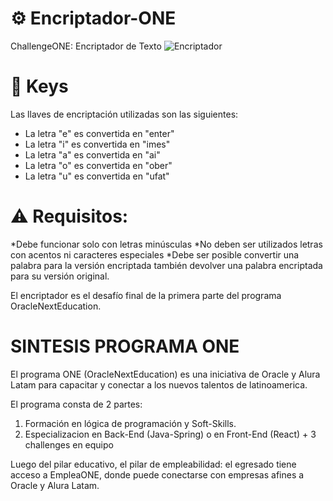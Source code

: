 # ⚙️ Encriptador-ONE
ChallengeONE: Encriptador de Texto
![Encriptador](https://github.com/MartinC00/Encriptador-ONE/assets/102315066/d8894fad-d5e6-4906-86a3-2d2c35b1f06e)

# 🔑 Keys
Las llaves de encriptación utilizadas son las siguientes:

* La letra "e" es convertida en "enter"
* La letra "i" es convertida en "imes"
* La letra "a" es convertida en "ai"
* La letra "o" es convertida en "ober"
* La letra "u" es convertida en "ufat"

# ⚠️ Requisitos:

*Debe funcionar solo con letras minúsculas
*No deben ser utilizados letras con acentos ni caracteres especiales
*Debe ser posible convertir una palabra para la versión encriptada también devolver una palabra encriptada para su versión original.

El encriptador es el desafío final de la primera parte del programa OracleNextEducation.

# SINTESIS PROGRAMA ONE
El programa ONE (OracleNextEducation) es una iniciativa de Oracle y Alura Latam para capacitar y conectar a los nuevos talentos de latinoamerica.

El programa consta de 2 partes:

1. Formación en lógica de programación y Soft-Skills.
2. Especializacion en Back-End (Java-Spring) o en Front-End (React) + 3 challenges en equipo

Luego del pilar educativo, el pilar de empleabilidad: el egresado tiene acceso a EmpleaONE, donde puede conectarse con empresas afines a Oracle y Alura Latam.



